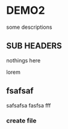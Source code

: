 # DEMO2

some descriptions

## SUB HEADERS

nothings here

lorem

## fsafsaf

safsafsa
fasfsa
fff

### create file
